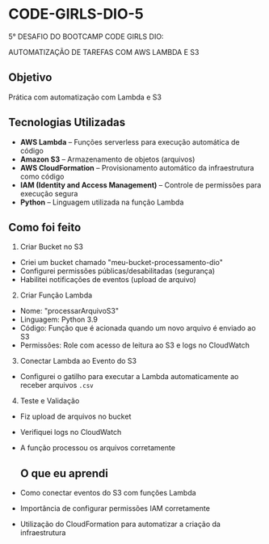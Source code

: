 # CODE-GIRLS-DIO-5
5° DESAFIO DO BOOTCAMP CODE GIRLS DIO:

AUTOMATIZAÇÃO DE TAREFAS COM AWS LAMBDA E S3

## Objetivo
Prática com automatização com Lambda e S3

## Tecnologias Utilizadas
- **AWS Lambda** – Funções serverless para execução automática de código
- **Amazon S3** – Armazenamento de objetos (arquivos)
- **AWS CloudFormation** – Provisionamento automático da infraestrutura como código
- **IAM (Identity and Access Management)** – Controle de permissões para execução segura
- **Python** – Linguagem utilizada na função Lambda

## Como foi feito
1. Criar Bucket no S3
- Criei um bucket chamado "meu-bucket-processamento-dio"
- Configurei permissões públicas/desabilitadas (segurança)
- Habilitei notificações de eventos (upload de arquivo)

2. Criar Função Lambda
- Nome: "processarArquivoS3"
- Linguagem: Python 3.9
- Código: Função que é acionada quando um novo arquivo é enviado ao S3
- Permissões: Role com acesso de leitura ao S3 e logs no CloudWatch

3. Conectar Lambda ao Evento do S3
- Configurei o gatilho para executar a Lambda automaticamente ao receber arquivos `.csv`

4. Teste e Validação
- Fiz upload de arquivos no bucket
- Verifiquei logs no CloudWatch
- A função processou os arquivos corretamente

  ## O que eu aprendi
- Como conectar eventos do S3 com funções Lambda
- Importância de configurar permissões IAM corretamente
- Utilização do CloudFormation para automatizar a criação da infraestrutura
